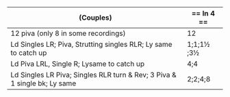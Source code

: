 |(Couples) | == In 4 == |
|----|-----|
|12 piva (only 8 in some recordings)| 12|
|Ld Singles LR; Piva, Strutting singles RLR; Ly same to catch up |1;1;1½ ;3½ |
|Ld Piva LRL, Single R; Lysame to catch up| 4;4|
|Ld Singles LR Piva; Singles RLR turn & Rev; 3 Piva & 1 single bk; Ly same |2;2;4;8|
